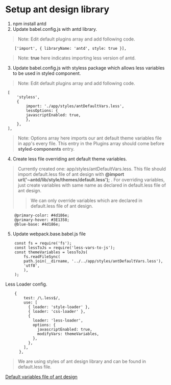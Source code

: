 # **Setup ant design library**

1. npm install antd
2. Update babel.config.js with antd library.

> Note: Edit default plugins array and add following code.

```
    ['import', { libraryName: 'antd', style: true }],
```

> Note: **true** here indicates importing less version of antd.

3. Update babel.config.js with styless package which allows less variables to be used in styled component.

> Note: Edit default plugins array and add following code.

```
 [
     'styless',
     {
         import: './app/styles/antDefaultVars.less',
         lessOptions: {
         javascriptEnabled: true,
         },
     },
 ],
```

> Note: Options array here imports our ant default theme variables file in app's every file.
> This entry in the Plugins array should come before **styled-components** entry.

4. Create less file overriding ant default theme variables.

> Currently created one: app/styles/antDefaultVars.less.
> This file should import default.less file of ant design with **@import url('~antd/lib/style/themes/default.less');** .
> For overriding variables, just create variables with same name as declared in default.less file of ant design.
>
> > We can only override variables which are declared in default.less file of ant design.

```
    @primary-color: #4d186e;
    @primary-hover: #3E1358;
    @blue-base: #4d186e;
```

5. Update webpack.base.babel.js file

```
    const fs = require('fs');
    const lessToJs = require('less-vars-to-js');
    const themeVariables = lessToJs(
        fs.readFileSync(
        path.join(__dirname, '../../app/styles/antDefaultVars.less'),
        'utf8',
        ),
    );
```

Less Loader config.

```
    {
        test: /\.less$/,
        use: [
          { loader: 'style-loader' },
          { loader: 'css-loader' },
          {
            loader: 'less-loader',
            options: {
              javascriptEnabled: true,
              modifyVars: themeVariables,
            },
          },
        ],
      },
```

> We are using styles of ant design library and can be found in default.less file.

[Default variables file of ant design](https://github.com/ant-design/ant-design/blob/master/components/style/themes/default.less)
